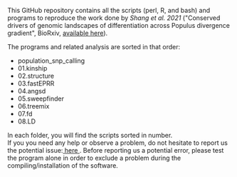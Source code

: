 This GitHub repository contains all the scripts (perl, R, and bash) and programs to reproduce the work done by *Shang et al. 2021* ("Conserved drivers of genomic landscapes of differentiation 
across Populus divergence gradient", BioRxiv, [available here](https://www.biorxiv.org/content/10.1101/2021.08.26.457771v2)).

The programs and related analysis are sorted in that order:<br>
* population_snp_calling
* 01.kinship
* 02.structure
* 03.fastEPRR
* 04.angsd
* 05.sweepfinder
* 06.treemix
* 07.fd
* 08.LD

In each folder, you will find the scripts sorted in number. <br>
If you you need any help or observe a problem, do not hesitate to report us the potential issue:<a href="mailto:thibault.leroy@inrae.fr;shanghuiying@outlook.com?subject=[SpeciationPopulus-Github]"> here </a>. Before reporting us a potential error, please test the program alone in order to exclude a problem during the compiling/installation of the software.
